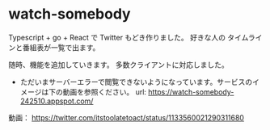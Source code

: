# watch-somebody

Typescript + go + React で Twitter もどき作りました。
好きな人の タイムラインと番組表が一覧で出ます。

随時、機能を追加していきます。
多数クライアントに対応しました。

* ただいまサーバーエラーで閲覧できないようになっています。サービスのイメージは下の動画を参照ください。
url: https://watch-somebody-242510.appspot.com/


動画： https://twitter.com/itstoolatetoact/status/1133560021290311680
